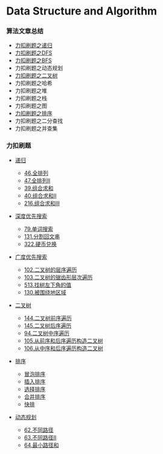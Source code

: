 # Data Structure and Algorithm


### 算法文章总结

+ [力扣刷题之递归](https://zhuanlan.zhihu.com/p/260838113)
+ [力扣刷题之DFS](https://zhuanlan.zhihu.com/p/261085225)
+ [力扣刷题之BFS](https://zhuanlan.zhihu.com/p/261328607)
+ 力扣刷题之动态规划
+ [力扣刷题之二叉树](https://zhuanlan.zhihu.com/p/262051275)
+ 力扣刷题之哈希
+ 力扣刷题之堆
+ 力扣刷题之栈
+ 力扣刷题之图
+ [力扣刷题之排序](https://zhuanlan.zhihu.com/p/262620712)
+ 力扣刷题之二分查找
+ 力扣刷题之并查集


### 力扣刷题
+ [递归](https://github.com/fkcs/Go-Data-Structure-Algorithm/tree/master/recursion)
    + [46.全排列](https://github.com/fkcs/Go-Data-Structure-Algorithm/blob/master/recursion/lt46.go) 
    + [47.全排列II](https://github.com/fkcs/Go-Data-Structure-Algorithm/blob/master/recursion/lt47.go) 
    + [39.组合求和](https://github.com/fkcs/Go-Data-Structure-Algorithm/blob/master/recursion/lt39.go)
    + [40.组合求和II](https://github.com/fkcs/Go-Data-Structure-Algorithm/blob/master/recursion/lt40.go) 
    + [216.组合求和III](https://github.com/fkcs/Go-Data-Structure-Algorithm/blob/master/recursion/lt216.go)

+ [深度优先搜索](https://github.com/fkcs/Go-Data-Structure-Algorithm/tree/master/dfs)

    + [79.单词搜索](https://github.com/fkcs/Go-Data-Structure-Algorithm/blob/master/dfs/lt79.go)
    + [131.分割回文串](https://github.com/fkcs/Go-Data-Structure-Algorithm/blob/master/dfs/lt131.go) 
    + [322.硬币兑换](https://github.com/fkcs/Go-Data-Structure-Algorithm/blob/master/dfs/lt322.go)

+ [广度优先搜索](https://github.com/fkcs/Go-Data-Structure-Algorithm/tree/master/bfs)
    + [102.二叉树的层序遍历](https://github.com/fkcs/Go-Data-Structure-Algorithm/blob/master/bfs/lt102.go) 
    + [103.二叉树的锯齿形层次遍历](https://github.com/fkcs/Go-Data-Structure-Algorithm/blob/master/bfs/lt103.go) 
    + [513.找树左下角的值](https://github.com/fkcs/Go-Data-Structure-Algorithm/blob/master/bfs/lt513.go) 
    + [130.被围绕地区域](https://github.com/fkcs/Go-Data-Structure-Algorithm/blob/master/bfs/lt130.go)

+ [二叉树](https://github.com/fkcs/Go-Data-Structure-Algorithm/tree/master/tree)
    + [144.二叉树前序遍历](https://github.com/fkcs/Go-Data-Structure-Algorithm/blob/master/tree/lt144.go)
    + [145.二叉树后序遍历](https://github.com/fkcs/Go-Data-Structure-Algorithm/blob/master/tree/lt145.go)
    + [94.二叉树中序遍历](https://github.com/fkcs/Go-Data-Structure-Algorithm/blob/master/tree/lt94.go)
    + [105.从前序和后序遍历构造二叉树](https://github.com/fkcs/Go-Data-Structure-Algorithm/blob/master/tree/lt105.go) 
    + [106.从中序和后序遍历构造二叉树](https://github.com/fkcs/Go-Data-Structure-Algorithm/blob/master/tree/lt106.go) 
    
+ [排序](https://github.com/fkcs/Go-Data-Structure-Algorithm/tree/master/sort)
    + [冒泡排序](https://github.com/fkcs/Go-Data-Structure-Algorithm/blob/master/sort/bubblesort.go)
    + [插入排序](https://github.com/fkcs/Go-Data-Structure-Algorithm/blob/master/sort/insertsort.go)
    + [选择排序](https://github.com/fkcs/Go-Data-Structure-Algorithm/blob/master/sort/selectSort.go)
    + [合并排序](https://github.com/fkcs/Go-Data-Structure-Algorithm/blob/master/sort/mergesort.go)
    + [快排](https://github.com/fkcs/Go-Data-Structure-Algorithm/blob/master/sort/quicksort.go)
    
+ [动态规划](https://github.com/fkcs/Go-Data-Structure-Algorithm/tree/master/dp)
    + [62.不同路径](https://github.com/fkcs/Go-Data-Structure-Algorithm/blob/master/dp/lt62.go)
    + [63.不同路径II](https://github.com/fkcs/Go-Data-Structure-Algorithm/blob/master/dp/lt63.go)
    + [64.最小路径和](https://github.com/fkcs/Go-Data-Structure-Algorithm/blob/master/dp/lt64.go)
